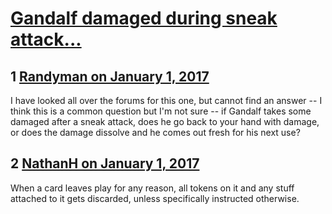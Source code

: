 # [Gandalf damaged during sneak attack...](https://community.fantasyflightgames.com/topic/238436-gandalf-damaged-during-sneak-attack/)

## 1 [Randyman on January 1, 2017](https://community.fantasyflightgames.com/topic/238436-gandalf-damaged-during-sneak-attack/?do=findComment&comment=2567086)

I have looked all over the forums for this one, but cannot find an answer -- I think this is a common question but I'm not sure -- if Gandalf takes some damaged after a sneak attack, does he go back to your hand with damage, or does the damage dissolve and he comes out fresh for his next use?

## 2 [NathanH on January 1, 2017](https://community.fantasyflightgames.com/topic/238436-gandalf-damaged-during-sneak-attack/?do=findComment&comment=2567098)

When a card leaves play for any reason, all tokens on it and any stuff attached to it gets discarded, unless specifically instructed otherwise.

